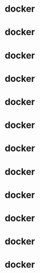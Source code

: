 # docker
# docker
# docker
# docker
# docker
# docker
# docker
# docker
# docker
# docker
# docker
# docker
